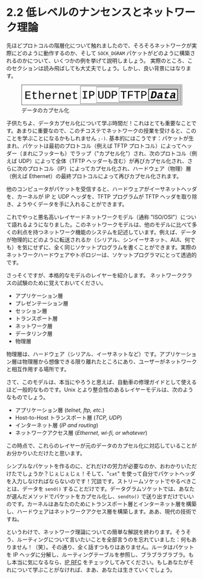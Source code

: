# 2.2 低レベルのナンセンスとネットワーク理論

先ほどプロトコルの階層化について触れましたので、そろそろネットワークが実際にどのように動作するのか、そして `SOCK_DGRAM` パケットがどのように構築されるのかについて、いくつかの例を挙げて説明しましょう。 実際のところ、このセクションは読み飛ばしても大丈夫でしょう。しかし、良い背景にはなります。

<figure>
  <img
  src="images/dataencap.svg"
  alt="[Encapsulated Protocols Diagram]">
  <figcaption>データのカプセル化</figcaption>
</figure>

子供たちよ、データカプセル化について学ぶ時間だ！これはとても重要なことです。あまりに重要なので、このチコステでネットワークの授業を受けると、このことを学ぶことになるかもしれません `;-)`. 基本的にはこうです：パケットが生まれ、パケットは最初のプロトコル（例えば TFTP プロトコル）によってヘッダー（まれにフッターも）でラップ（"カプセル化"）され、次のプロトコル（例えば UDP）によって全体（TFTP ヘッダーも含む）が再びカプセル化され、さらに次のプロトコル（IP）によってカプセル化され、ハードウェア（物理）層（例えば Ethernet）の最終プロトコルによって再びカプセル化されます。

他のコンピュータがパケットを受信すると、ハードウェアがイーサネットヘッダを、カーネルが IP と UDP ヘッダを、TFTP プログラムが TFTP ヘッダを取り除き、ようやくデータを手に入れることができます。

これでやっと悪名高いレイヤードネットワークモデル（通称 "ISO/OSI"）について語れるようになりました。このネットワークモデルは、他のモデルに比べて多くの利点を持つネットワーク機能のシステムを記述しています。例えば、データが物理的にどのように転送されるか（シリアル、シンイーサネット、AUI、何でも）を気にせずに、全く同じソケットプログラムを書くことができます。実際のネットワークハードウェアやトポロジーは、ソケットプログラマにとって透過的です。

さっそくですが、本格的なモデルのレイヤーを紹介します。 ネットワーククラスの試験のために覚えておいてください。

* アプリケーション層
* プレゼンテーション層
* セッション層
* トランスポート層
* ネットワーク層
* データリンク層
* 物理層

物理層は、ハードウェア（シリアル、イーサネットなど）です。アプリケーション層は物理層から想像できる限り離れたところにあり、ユーザーがネットワークと相互作用する場所です。

さて、このモデルは、本当にやろうと思えば、自動車の修理ガイドとして使えるほど一般的なものです。Unix とより整合性のあるレイヤーモデルは、次のようなものでしょう。

* アプリケーション層 (_telnet, ftp, etc._)
* Host-to-Host トランスポート層 (_TCP, UDP_)
* インターネット層 (_IP and routing_)
* ネットワークアクセス層 (_Ethernet, wi-fi, or whatever_)

この時点で、これらのレイヤーが元のデータのカプセル化に対応していることがお分かりいただけたと思います。

シンプルなパケットを作るのに、どれだけの労力が必要なのか、おわかりいただけたでしょうか？じぇじぇじぇ！そして、"`cat`" を使って自分でパケットヘッダを入力しなければならないのです！冗談です。ストリームソケットでやるべきことは、データを `send()` することだけです。データグラムソケットでは、あなたが選んだメソッドでパケットをカプセル化し、`sendto()` で送り出すだけでいいのです。カーネルはあなたのためにトランスポート層とインターネット層を構築し、ハードウェアはネットワークアクセス層を構築します。ああ、現代の技術ですね。

というわけで、ネットワーク理論についての簡単な解説を終わります。そうそう、ルーティングについて言いたいことを全部言うのを忘れていました：何もありません！（笑）。その通り、全く話すつもりはありません。ルータはパケットを IP ヘッダに分解し、ルーティングテーブルを参照し、ブラブラブラブラ。もし本当に気になるなら、[IP RFC](https://datatracker.ietf.org/doc/html/rfc791) をチェックしてみてください。もしあなたがそれについて学ぶことがなければ、まあ、あなたは生きていくでしょう。

